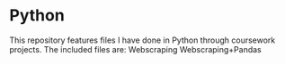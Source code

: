 # Python

This repository features files I have done in Python through coursework projects. The included files are:
Webscraping
Webscraping+Pandas

